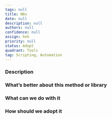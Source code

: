 ```yaml
---
tags: null
title: N6n
date: null
description: null
authors: null
confidence: null
assign: hnh
priority: null
status: Adopt
quadrant: Tools
tag: Scripting, Automation
---
```


<!-- table_of_contents a7d84bf9-34c0-4678-912b-4bfdb724d93f -->

### Description

### What’s better about this method or library

### What can we do with it

### How should we adopt it
<!-- child_database 5a92d1d7-448d-4959-85f2-3c8986937165 -->
